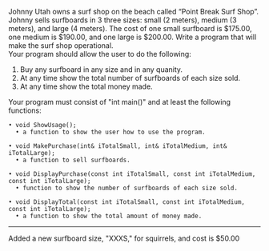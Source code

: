 Johnny Utah owns a surf shop on the beach called “Point Break Surf Shop”. Johnny sells surfboards in 3 three sizes: small (2 meters), medium (3 meters), and large (4 meters). The cost of one small surfboard is $175.00, one medium is $190.00, and one large is $200.00. Write a program that will make the surf shop operational.  
Your program should allow the user to do the following:
  
  1. Buy any surfboard in any size and in any quanity.
  2. At any time show the total number of surfboards of each size sold.
  3. At any time show the total money made.

Your program must consist of "int main()" and at least the following functions:

    • void ShowUsage();
      • a function to show the user how to use the program.
  
    • void MakePurchase(int& iTotalSmall, int& iTotalMedium, int& iTotalLarge);
      • a function to sell surfboards.
  
    • void DisplayPurchase(const int iTotalSmall, const int iTotalMedium, const int iTotalLarge);
      • function to show the number of surfboards of each size sold.
    
    • void DisplayTotal(const int iTotalSmall, const int iTotalMedium, const int iTotalLarge);
      • a function to show the total amount of money made.
    
------------------------------------------------------------------------------------------------------------------

Added a new surfboard size, "XXXS," for squirrels, and cost is $50.00
